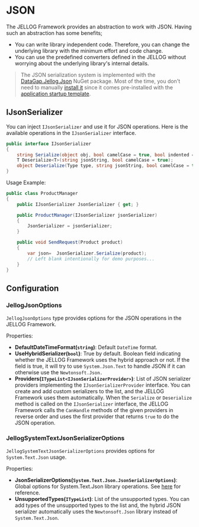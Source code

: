 # JSON
The JELLOG Framework provides an abstraction to work with JSON. Having such an abstraction has some benefits;

* You can write library independent code. Therefore, you can change the underlying library with the minimum effort and code change.
* You can use the predefined converters defined in the JELLOG without worrying about the underlying library's internal details.

> The JSON serialization system is implemented with the [DataGap.Jellog.Json](https://www.nuget.org/packages/DataGap.Jellog.Json) NuGet package. Most of the time, you don't need to manually [install it](https://jellog.io/package-detail/DataGap.Jellog.Json) since it comes pre-installed with the [application startup template](Startup-Templates/Application.md).

## IJsonSerializer

You can inject `IJsonSerializer` and use it for JSON operations. Here is the available operations in the `IJsonSerializer` interface.

```csharp
public interface IJsonSerializer
{
    string Serialize(object obj, bool camelCase = true, bool indented = false);
    T Deserialize<T>(string jsonString, bool camelCase = true);
    object Deserialize(Type type, string jsonString, bool camelCase = true);
}
```
Usage Example:

```csharp
public class ProductManager
{
    public IJsonSerializer JsonSerializer { get; }

    public ProductManager(IJsonSerializer jsonSerializer)
    {
        JsonSerializer = jsonSerializer;
    }

    public void SendRequest(Product product)
    {
        var json=  JsonSerializer.Serialize(product);
        // Left blank intentionally for demo purposes...
    }
}
```

## Configuration

### JellogJsonOptions

`JellogJsonOptions` type provides options for the JSON operations in the JELLOG Framework.

Properties:
* **DefaultDateTimeFormat(`string`)**: Default `DateTime` format.
* **UseHybridSerializer(`bool`)**: True by default. Boolean field indicating whether the JELLOG Framework uses the hybrid approach or not. If the field is true, it will try to use `System.Json.Text` to handle JSON if it can otherwise use the `Newtonsoft.Json.`
* **Providers(`ITypeList<IJsonSerializerProvider>`)**: List of JSON serializer providers implementing the `IJsonSerializerProvider` interface. You can create and add custom serializers to the list, and the JELLOG Framework uses them automatically. When the `Serialize` or `Deserialize` method is called on the `IJsonSerializer` interface, the JELLOG Framework calls the `CanHandle` methods of the given providers in reverse order and uses the first provider that returns `true` to do the JSON operation.

### JellogSystemTextJsonSerializerOptions

`JellogSystemTextJsonSerializerOptions` provides options for  `System.Text.Json` usage. 

Properties:

- **JsonSerializerOptions(`System.Text.Json.JsonSerializerOptions`)**: Global options for System.Text.Json library operations. See [here](https://docs.microsoft.com/en-us/dotnet/api/system.text.json.jsonserializeroptions) for reference.
- **UnsupportedTypes(`ITypeList`)**: List of the unsupported types. You can add types of the unsupported types to the list and, the hybrid JSON serializer automatically uses the `Newtonsoft.Json` library instead of `System.Text.Json`.

